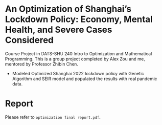 # An Optimization of Shanghai’s Lockdown Policy: Economy, Mental Health, and Severe Cases Considered

Course Project in DATS-SHU 240 Intro to Optimization and Mathematical Programming. This is a group project completed by Alex Zou and me, mentored by Professor Zhibin Chen.

* Modeled Optimized Shanghai 2022 lockdown policy with Genetic Algorithm and SEIR model and populated the results with real pandemic data.

# Report
Please refer to `optimization final report.pdf`.

